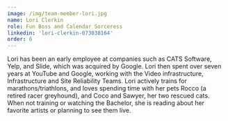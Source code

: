 ```yaml
---
image: /img/team-member-lori.jpg
name: Lori Clerkin
role: Fun Boss and Calendar Sorceress
linkedin: 'lori-clerkin-073038164'
order: 6
---
```


Lori has been an early employee at companies such as CATS Software, Yelp, and Slide, which was acquired by Google. Lori then spent over seven years at YouTube and Google, working with the Video infrastructure, Infrastructure and Site Reliability Teams. Lori actively trains for marathons/triathlons, and loves spending time with her pets Rocco (a retired racer greyhound), and Coco and Sawyer, her two rescued cats. When not training or watching the Bachelor, she is reading about her favorite artists or planning to see them live. 
